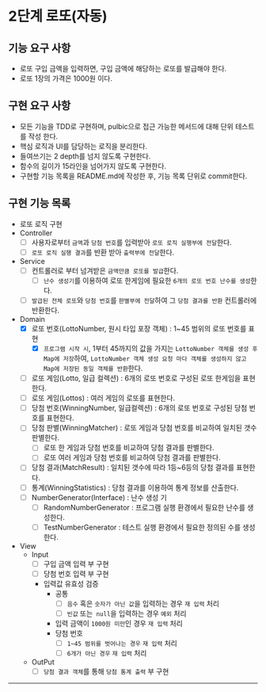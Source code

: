 2단계 로또(자동)
===

## 기능 요구 사항
* 로또 구입 금액을 입력하면, 구입 금액에 해당하는 로또를 발급해야 한다.
* 로또 1장의 가격은 1000원 이다.

## 구현 요구 사항
* 모든 기능을 TDD로 구현하며, pulbic으로 접근 가능한 메서드에 대해 단위 테스트를 작성 한다.
* 핵심 로직과 UI를 담당하는 로직을 분리한다.
* 들여쓰기는 2 depth를 넘지 않도록 구현한다.
* 함수의 길이가 15라인을 넘어가지 않도록 구현한다.
* 구현할 기능 목록을 README.md에 작성한 후, 기능 목록 단위로 commit한다.

## 구현 기능 목록
* 로또 로직 구현
* Controller
  * [ ] 사용자로부터 `금액`과 `당첨 번호`를 입력받아 `로또 로직 실행부에 전달`한다.
  * [ ] `로또 로직 실행 결과`를 반환 받아 `출력부에 전달`한다.
* Service
  * [ ] 컨트롤러로 부터 넘겨받은 `금액만큼 로또를 발급`한다.
    * [ ] `난수 생성기`를 이용하여 로또 한게임에 필요한 `6개의 로또 번호 난수를 생성`한다.  
  * [ ] `발급된 전체 로또`와 `당첨 번호`를 `판별부에 전달`하여 그 `당첨 결과를 반환` 컨트롤러에 반환한다.
* Domain
  * [x] 로또 번호(LottoNumber, 원시 타입 포장 객체) : 1~45 범위의 로또 번호를 표현
    * [x] `프로그램 시작 시`, 1부터 45까지의 값을 가지는 `LottoNumber 객체를 생성 후 Map에 저장`하여, `LottoNumber 객체 생성 요청 마다 객체를 생성하지 않고 Map에 저장된 동일 객체를 반환`한다.
  * [ ] 로또 게임(Lotto, 일급 컬렉션) : 6개의 로또 번호로 구성된 로또 한게임을 표현한다.
  * [ ] 로또 게임(Lottos) : 여러 게임의 로또를 표현한다.
  * [ ] 당첨 번호(WinningNumber, 일급컬렉션) : 6개의 로또 번호로 구성된 당첨 번호를 표현한다.
  * [ ] 당첨 판별(WinningMatcher) : 로또 게임과 당첨 번호를 비교하여 일치된 갯수 판별한다.
    * [ ] 로또 한 게임과 당첨 번호를 비교하여 당첨 결과를 판별한다.
    * [ ] 로또 여러 게임과 당첨 번호를 비교하여 당첨 결과를 판별한다.
  * [ ] 당첨 결과(MatchResult) : 일치된 갯수에 따라 1등~6등의 당첨 결과를 표현한다.
  * [ ] 통계(WinningStatistics) : 당첨 결과를 이용하여 통계 정보를 산출한다.
  * [ ] NumberGenerator(Interface) : 난수 생성 기
    * [ ] RandomNumberGenerator : 프로그램 실행 환경에서 필요한 난수를 생성한다.
    * [ ] TestNumberGenerator : 테스트 실행 환경에서 필요한 정의된 수를 생성한다.
* View
  * Input
    * [ ] 구입 금액 입력 부 구현
    * [ ] 당첨 번호 입력 부 구현
    * 입력값 유효성 검증
      * 공통
        * [ ] `음수` 혹은 `숫자가 아닌 값`을 입력하는 경우 `재 입력` 처리
        * [ ] `빈값` 또는` null`을 입력하는 경우 `예외` 처리
      * 입력 금액이 `1000원 미만`인 경우 `재 입력` 처리
      * 당첨 번호
        * [ ] `1~45 범위를 벗어나는 경우` `재 입력` 처리
        * [ ] `6개가 아닌 경우` `재 입력` 처리
  * OutPut
    * [ ] `당첨 결과 객체`를 통해 `당첨 통계 출력` 부 구현
---
